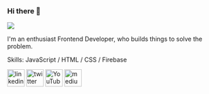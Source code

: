 ### Hi there 👋
![](https://twitter.com/emrankhan69/header_photo)

I'm an enthusiast Frontend Developer, who builds things to solve the problem. 


Skills: JavaScript / HTML / CSS / Firebase



[<img src='https://cdn.jsdelivr.net/npm/simple-icons@3.0.1/icons/linkedin.svg' alt='linkedin' height='40'>](https://www.linkedin.com/in/https://www.linkedin.com/in/emran-khan-06587a296//)  [<img src='https://cdn.jsdelivr.net/npm/simple-icons@3.0.1/icons/twitter.svg' alt='twitter' height='40'>](https://twitter.com/https://twitter.com/emrankhan69)  [<img src='https://cdn.jsdelivr.net/npm/simple-icons@3.0.1/icons/youtube.svg' alt='YouTube' height='40'>](https://www.youtube.com/channel/www.youtube.com/@emranApple)  [<img src='https://cdn.jsdelivr.net/npm/simple-icons@3.0.1/icons/medium.svg' alt='medium' height='40'>](https://medium.com/@khanemranpau)  

